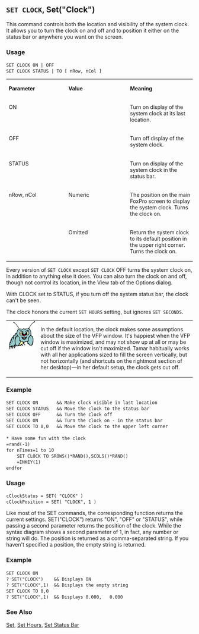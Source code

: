 ## `SET CLOCK`, Set("Clock")

This command controls both the location and visibility of the system clock. It allows you to turn the clock on and off and to position it either on the status bar or anywhere you want on the screen.

### Usage

```foxpro
SET CLOCK ON | OFF
SET CLOCK STATUS | TO [ nRow, nCol ]
```
<table>
<tr>
  <td width="32%" valign="top">
  <p><b>Parameter</b></p>
  </td>
  <td width="23%" valign="top">
  <p><b>Value</b></p>
  </td>
  <td width="45%" valign="top">
  <p><b>Meaning</b></p>
  </td>
 </tr>
<tr>
  <td width="32%" valign="top">
  <p>ON</p>
  </td>
  <td width="23%" valign="top">
  &nbsp;</td>
  <td width="45%" valign="top">
  <p>Turn on display of the system clock at its last location.</p>
  </td>
 </tr>
<tr>
  <td width="32%" valign="top">
  <p>OFF</p>
  </td>
  <td width="23%" valign="top">
  &nbsp;</td>
  <td width="45%" valign="top">
  <p>Turn off display of the system clock.</p>
  </td>
 </tr>
<tr>
  <td width="32%" valign="top">
  <p>STATUS</p>
  </td>
  <td width="23%" valign="top">
  &nbsp;</td>
  <td width="45%" valign="top">
  <p>Turn on display of the system clock in the status bar.</p>
  </td>
 </tr>
<tr>
  <td width="32%" rowspan="2" valign="top">
  <p>nRow, nCol</p>
  </td>
  <td width="23%" valign="top">
  <p>Numeric</p>
  </td>
  <td width="45%" valign="top">
  <p>The position on the main FoxPro screen to display the system clock. Turns the clock on.</p>
  </td>
 </tr>
<tr>
  <td width="33%" valign="top">
  <p>Omitted</p>
  </td>
  <td width="67%" valign="top">
  <p>Return the system clock to its default position in the upper right corner. Turns the clock on.</p>
  </td>
 </tr>
</table>

Every version of `SET CLOCK` except `SET CLOCK` OFF turns the system clock on, in addition to anything else it does. You can also turn the clock on and off, though not control its location, in the View tab of the Options dialog.

With CLOCK set to STATUS, if you turn off the system status bar, the clock can't be seen.

The clock honors the current `SET HOURS` setting, but ignores `SET SECONDS`.

<table>
<tr>
  <td width="17%" valign="top">
<img width="95" height="78" src="bug.gif">
  </td>
  <td width="83%">
  <p>In the default location, the clock makes some assumptions about the size of the VFP window. It's happiest when the VFP window is maximized, and may not show up at all or may be cut off if the window isn't maximized. Tamar habitually works with all her applications sized to fill the screen vertically, but not horizontally (and shortcuts on the rightmost section of her desktop)&mdash;in her default setup, the clock gets cut off.</p>
  </td>
 </tr>
</table>

### Example

```foxpro
SET CLOCK ON       && Make clock visible in last location
SET CLOCK STATUS   && Move the clock to the status bar
SET CLOCK OFF      && Turn the clock off
SET CLOCK ON       && Turn the clock on - in the status bar
SET CLOCK TO 0,0   && Move the clock to the upper left corner

* Have some fun with the clock
=rand(-1)
for nTimes=1 to 10
    SET CLOCK TO SROWS()*RAND(),SCOLS()*RAND()
    =INKEY(1)
endfor
```
### Usage

```foxpro
cClockStatus = SET( "CLOCK" )
cClockPosition = SET( "CLOCK", 1 )
```

Like most of the SET commands, the corresponding function returns the current settings. SET("CLOCK") returns "ON", "OFF" or "STATUS", while passing a second parameter returns the position of the clock. While the syntax diagram shows a second parameter of 1, in fact, any number or string will do. The position is returned as a comma-separated string. If you haven't specified a position, the empty string is returned.

### Example

```foxpro
SET CLOCK ON
? SET("CLOCK")    && Displays ON
? SET("CLOCK",1)  && Displays the empty string
SET CLOCK TO 0,0
? SET("CLOCK",1)  && Displays 0.000,   0.000
```
### See Also

[Set](s4g126.md), [Set Hours](s4g036.md), [Set Status Bar](s4g638.md)